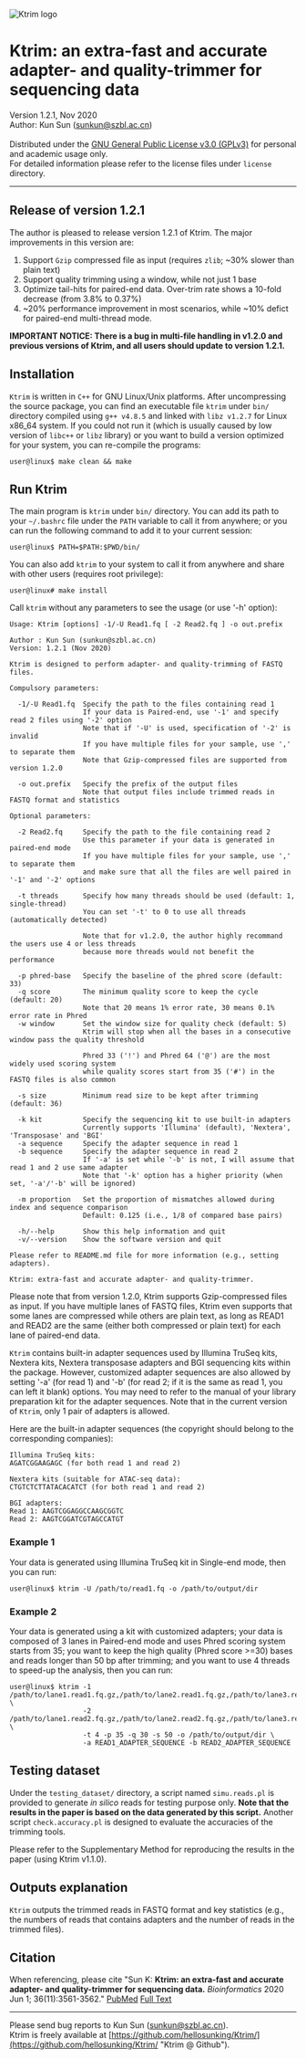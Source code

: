 ![Ktrim logo](https://github.com/hellosunking/hellosunking.github.io/blob/master/logos/Ktrim.png "Ktrim logo")

# Ktrim: an extra-fast and accurate adapter- and quality-trimmer for sequencing data
Version 1.2.1, Nov 2020<br />
Author: Kun Sun \(sunkun@szbl.ac.cn\)<br />
<br />
Distributed under the
[GNU General Public License v3.0 \(GPLv3\)](https://www.gnu.org/licenses/gpl-3.0.en.html "GPLv3")
for personal and academic usage only.<br />
For detailed information please refer to the license files under `license` directory.

---

## Release of version 1.2.1
The author is pleased to release version 1.2.1 of Ktrim. The major improvements in this version are:
1. Support `Gzip` compressed file as input (requires `zlib`; ~30% slower than plain text)
2. Support quality trimming using a window, while not just 1 base
3. Optimize tail-hits for paired-end data. Over-trim rate shows a 10-fold decrease (from 3.8% to 0.37%)
4. ~20% performance improvement in most scenarios, while ~10% defict for paired-end multi-thread mode.

**IMPORTANT NOTICE: There is a bug in multi-file handling in v1.2.0 and previous versions of Ktrim, and
all users should update to version 1.2.1.**

## Installation
`Ktrim` is written in `C++` for GNU Linux/Unix platforms. After uncompressing the source package, you
can find an executable file `ktrim` under `bin/` directory compiled using `g++ v4.8.5` and linked with
`libz v1.2.7` for Linux x86_64 system. If you could not run it (which is usually caused by low version of
`libc++` or `libz` library) or you want to build a version optimized for your system, you can re-compile
the programs:
```
user@linux$ make clean && make
```

## Run Ktrim
The main program is `ktrim` under `bin/` directory. You can add its path to your `~/.bashrc` file under
the `PATH` variable to call it from anywhere; or you can run the following command to add it to your
current session:
```
user@linux$ PATH=$PATH:$PWD/bin/
```

You can also add `ktrim` to your system to call it from anywhere and share with other users (requires
root privilege):
```
user@linux# make install
```

Call `ktrim` without any parameters to see the usage (or use '-h' option):
```
Usage: Ktrim [options] -1/-U Read1.fq [ -2 Read2.fq ] -o out.prefix

Author : Kun Sun (sunkun@szbl.ac.cn)
Version: 1.2.1 (Nov 2020)

Ktrim is designed to perform adapter- and quality-trimming of FASTQ files.

Compulsory parameters:

  -1/-U Read1.fq  Specify the path to the files containing read 1
                  If your data is Paired-end, use '-1' and specify read 2 files using '-2' option
                  Note that if '-U' is used, specification of '-2' is invalid
                  If you have multiple files for your sample, use ',' to separate them
                  Note that Gzip-compressed files are supported from version 1.2.0

  -o out.prefix   Specify the prefix of the output files
                  Note that output files include trimmed reads in FASTQ format and statistics

Optional parameters:

  -2 Read2.fq     Specify the path to the file containing read 2
                  Use this parameter if your data is generated in paired-end mode
                  If you have multiple files for your sample, use ',' to separate them
                  and make sure that all the files are well paired in '-1' and '-2' options

  -t threads      Specify how many threads should be used (default: 1, single-thread)
                  You can set '-t' to 0 to use all threads (automatically detected)

                  Note that for v1.2.0, the author highly recommand the users use 4 or less threads
                  because more threads would not benefit the performance

  -p phred-base   Specify the baseline of the phred score (default: 33)
  -q score        The minimum quality score to keep the cycle (default: 20)
                  Note that 20 means 1% error rate, 30 means 0.1% error rate in Phred
  -w window       Set the window size for quality check (default: 5)
                  Ktrim will stop when all the bases in a consecutive window pass the quality threshold

                  Phred 33 ('!') and Phred 64 ('@') are the most widely used scoring system
                  while quality scores start from 35 ('#') in the FASTQ files is also common

  -s size         Minimum read size to be kept after trimming (default: 36)

  -k kit          Specify the sequencing kit to use built-in adapters
                  Currently supports 'Illumina' (default), 'Nextera', 'Transposase' and 'BGI'
  -a sequence     Specify the adapter sequence in read 1
  -b sequence     Specify the adapter sequence in read 2
                  If '-a' is set while '-b' is not, I will assume that read 1 and 2 use same adapter
                  Note that '-k' option has a higher priority (when set, '-a'/'-b' will be ignored)

  -m proportion   Set the proportion of mismatches allowed during index and sequence comparison
                  Default: 0.125 (i.e., 1/8 of compared base pairs)

  -h/--help       Show this help information and quit
  -v/--version    Show the software version and quit

Please refer to README.md file for more information (e.g., setting adapters).

Ktrim: extra-fast and accurate adapter- and quality-trimmer.
```

Please note that from version 1.2.0, Ktrim supports Gzip-compressed files as input. If you have multiple
lanes of FASTQ files, Ktrim even supports that some lanes are compressed while others are plain text, as
long as READ1 and READ2 are the same (either both compressed or plain text) for each lane of paired-end data.

`Ktrim` contains built-in adapter sequences used by Illumina TruSeq kits, Nextera kits, Nextera transposase
adapters and BGI sequencing kits within the package. However, customized adapter sequences are also allowed
by setting '-a' (for read 1) and '-b' (for read 2; if it is the same as read 1, you can left it blank)
options. You may need to refer to the manual of your library preparation kit for the adapter sequences.
Note that in the current version of `Ktrim`, only 1 pair of adapters is allowed.

Here are the built-in adapter sequences (the copyright should belong to the corresponding companies):

```
Illumina TruSeq kits:
AGATCGGAAGAGC (for both read 1 and read 2)

Nextera kits (suitable for ATAC-seq data):
CTGTCTCTTATACACATCT (for both read 1 and read 2)

BGI adapters:
Read 1: AAGTCGGAGGCCAAGCGGTC
Read 2: AAGTCGGATCGTAGCCATGT
```

### Example 1
Your data is generated using Illumina TruSeq kit in Single-end mode, then you can run:
```
user@linux$ ktrim -U /path/to/read1.fq -o /path/to/output/dir
```

### Example 2
Your data is generated using a kit with customized adapters; your data is composed of 3 lanes in Paired-end
mode and uses Phred scoring system starts from 35; you want to keep the high quality (Phred score >=30)
bases and reads longer than 50 bp after trimming; and you want to use 4 threads to speed-up the analysis,
then you can run:
```
user@linux$ ktrim -1 /path/to/lane1.read1.fq.gz,/path/to/lane2.read1.fq.gz,/path/to/lane3.read1.fq \
                  -2 /path/to/lane1.read2.fq.gz,/path/to/lane2.read2.fq.gz,/path/to/lane3.read2.fq \
                  -t 4 -p 35 -q 30 -s 50 -o /path/to/output/dir \
                  -a READ1_ADAPTER_SEQUENCE -b READ2_ADAPTER_SEQUENCE
```

## Testing dataset
Under the `testing_dataset/` directory, a script named `simu.reads.pl` is provided to generate *in silico*
reads for testing purpose only. **Note that the results in the paper is based on the data generated by this
script.** Another script `check.accuracy.pl` is designed to evaluate the accuracies of the trimming tools.

Please refer to the Supplementary Method for reproducing the results in the paper (using Ktrim v1.1.0).

## Outputs explanation
`Ktrim` outputs the trimmed reads in FASTQ format and key statistics (e.g., the numbers of reads that
contains adapters and the number of reads in the trimmed files).

## Citation
When referencing, please cite "Sun K: **Ktrim: an extra-fast and accurate adapter- and quality-trimmer
for sequencing data.** *Bioinformatics* 2020 Jun 1; 36(11):3561-3562."
[PubMed](https://www.ncbi.nlm.nih.gov/pubmed/32159761 "PubMed link")
[Full Text](https://doi.org/10.1093/bioinformatics/btaa171 "Full text on Bioinformatics journal")

---
Please send bug reports to Kun Sun \(sunkun@szbl.ac.cn\).<br />
Ktrim is freely available at
[https://github.com/hellosunking/Ktrim/](https://github.com/hellosunking/Ktrim/ "Ktrim @ Github").

